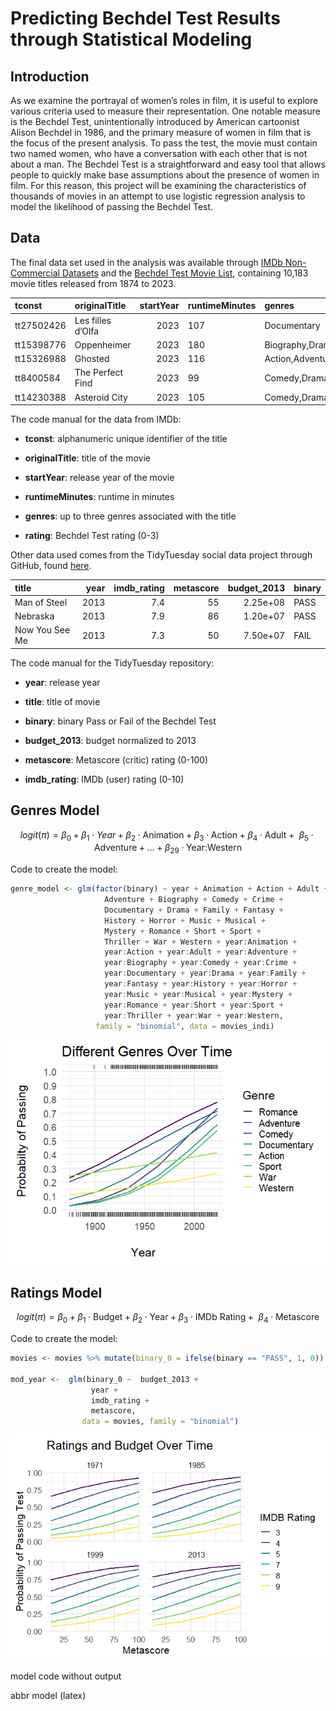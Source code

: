 # Predicting Bechdel Test Results through Statistical Modeling


## Introduction

As we examine the portrayal of women’s roles in film, it is useful to
explore various criteria used to measure their representation. One
notable measure is the Bechdel Test, unintentionally introduced by
American cartoonist Alison Bechdel in 1986, and the primary measure of
women in film that is the focus of the present analysis. To pass the
test, the movie must contain two named women, who have a conversation
with each other that is not about a man. The Bechdel Test is a
straightforward and easy tool that allows people to quickly make base
assumptions about the presence of women in film. For this reason, this
project will be examining the characteristics of thousands of movies in
an attempt to use logistic regression analysis to model the likelihood
of passing the Bechdel Test.

## Data

The final data set used in the analysis was available through [IMDb
Non-Commercial
Datasets](https://developer.imdb.com/non-commercial-datasets/) and the
[Bechdel Test Movie List](https://bechdeltest.com/), containing 10,183
movie titles released from 1874 to 2023.

| tconst     | originalTitle     | startYear | runtimeMinutes | genres                  | rating |
|:-----------|:------------------|----------:|:---------------|:------------------------|-------:|
| tt27502426 | Les filles d’Olfa |      2023 | 107            | Documentary             |      3 |
| tt15398776 | Oppenheimer       |      2023 | 180            | Biography,Drama,History |      2 |
| tt15326988 | Ghosted           |      2023 | 116            | Action,Adventure,Comedy |      2 |
| tt8400584  | The Perfect Find  |      2023 | 99             | Comedy,Drama,Romance    |      3 |
| tt14230388 | Asteroid City     |      2023 | 105            | Comedy,Drama,Romance    |      3 |

The code manual for the data from IMDb:

- **tconst**: alphanumeric unique identifier of the title

- **originalTitle**: title of the movie

- **startYear**: release year of the movie

- **runtimeMinutes**: runtime in minutes

- **genres**: up to three genres associated with the title

- **rating**: Bechdel Test rating (0-3)

Other data used comes from the TidyTuesday social data project through
GitHub, found
[here](https://github.com/rfordatascience/tidytuesday/blob/master/data/2021/2021-03-09/readme.md).

| title          | year | imdb_rating | metascore | budget_2013 | binary |
|:---------------|-----:|------------:|----------:|------------:|:-------|
| Man of Steel   | 2013 |         7.4 |        55 |    2.25e+08 | PASS   |
| Nebraska       | 2013 |         7.9 |        86 |    1.20e+07 | PASS   |
| Now You See Me | 2013 |         7.3 |        50 |    7.50e+07 | FAIL   |

The code manual for the TidyTuesday repository:

- **year**: release year

- **title**: title of movie

- **binary**: binary Pass or Fail of the Bechdel Test

- **budget_2013**: budget normalized to 2013

- **metascore**: Metascore (critic) rating (0-100)

- **imdb_rating**: IMDb (user) rating (0-10)

## Genres Model

$$
logit(\pi) = \beta_0 + \beta_1 \cdot Year + \beta_2 \cdot \text{Animation} + \beta_3 \cdot \text{Action} + \beta_4 \cdot \text{Adult} + \text{ } \beta_5 \cdot \text{Adventure} +\ldots + \beta_{29} \cdot \text{Year:Western}
$$

Code to create the model:

``` r
genre_model <- glm(factor(binary) ~ year + Animation + Action + Adult + 
                     Adventure + Biography + Comedy + Crime + 
                     Documentary + Drama + Family + Fantasy + 
                     History + Horror + Music + Musical +
                     Mystery + Romance + Short + Sport + 
                     Thriller + War + Western + year:Animation + 
                     year:Action + year:Adult + year:Adventure + 
                     year:Biography + year:Comedy + year:Crime +
                     year:Documentary + year:Drama + year:Family +
                     year:Fantasy + year:History + year:Horror + 
                     year:Music + year:Musical + year:Mystery + 
                     year:Romance + year:Short + year:Sport + 
                     year:Thriller + year:War + year:Western,
                   family = "binomial", data = movies_indi)
```

![](README_files/figure-commonmark/unnamed-chunk-5-1.png)

## Ratings Model

$$
logit(\pi) = \beta_0 + \beta_1 \cdot \text{Budget} + \beta_2 \cdot \text{Year} + \beta_3 \cdot \text{IMDb Rating} +  \text{ } \beta_4 \cdot \text{Metascore}
$$

Code to create the model:

``` r
movies <- movies %>% mutate(binary_0 = ifelse(binary == "PASS", 1, 0))

mod_year <-  glm(binary_0 ~  budget_2013 +
                  year + 
                  imdb_rating +                 
                  metascore,                     
                data = movies, family = "binomial") 
```

![](README_files/figure-commonmark/unnamed-chunk-7-1.png)

model code without output

abbr model (latex)
